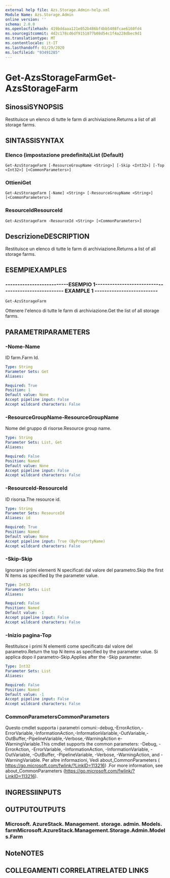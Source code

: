 ```yaml
---
external help file: Azs.Storage.Admin-help.xml
Module Name: Azs.Storage.Admin
online version: ''
schema: 2.0.0
ms.openlocfilehash: 419bddaaa121e052b486bf4bb5408fcae6160fd4
ms.sourcegitcommit: 4d2c178cd6df9151877b08d54c1f4a228dbec9d1
ms.translationtype: MT
ms.contentlocale: it-IT
ms.lasthandoff: 01/29/2020
ms.locfileid: "93491285"
---
```

# <span data-ttu-id="f1397-101">Get-AzsStorageFarm</span><span class="sxs-lookup"><span data-stu-id="f1397-101">Get-AzsStorageFarm</span></span>

## <span data-ttu-id="f1397-102">Sinossi</span><span class="sxs-lookup"><span data-stu-id="f1397-102">SYNOPSIS</span></span>
<span data-ttu-id="f1397-103">Restituisce un elenco di tutte le farm di archiviazione.</span><span class="sxs-lookup"><span data-stu-id="f1397-103">Returns a list of all storage farms.</span></span>

## <span data-ttu-id="f1397-104">SINTASSI</span><span class="sxs-lookup"><span data-stu-id="f1397-104">SYNTAX</span></span>

### <span data-ttu-id="f1397-105">Elenco (impostazione predefinita)</span><span class="sxs-lookup"><span data-stu-id="f1397-105">List (Default)</span></span>
```
Get-AzsStorageFarm [-ResourceGroupName <String>] [-Skip <Int32>] [-Top <Int32>] [<CommonParameters>]
```

### <span data-ttu-id="f1397-106">Ottieni</span><span class="sxs-lookup"><span data-stu-id="f1397-106">Get</span></span>
```
Get-AzsStorageFarm [-Name] <String> [-ResourceGroupName <String>] [<CommonParameters>]
```

### <span data-ttu-id="f1397-107">ResourceId</span><span class="sxs-lookup"><span data-stu-id="f1397-107">ResourceId</span></span>
```
Get-AzsStorageFarm -ResourceId <String> [<CommonParameters>]
```

## <span data-ttu-id="f1397-108">Descrizione</span><span class="sxs-lookup"><span data-stu-id="f1397-108">DESCRIPTION</span></span>
<span data-ttu-id="f1397-109">Restituisce un elenco di tutte le farm di archiviazione.</span><span class="sxs-lookup"><span data-stu-id="f1397-109">Returns a list of all storage farms.</span></span>

## <span data-ttu-id="f1397-110">ESEMPI</span><span class="sxs-lookup"><span data-stu-id="f1397-110">EXAMPLES</span></span>

### <span data-ttu-id="f1397-111">--------------------------ESEMPIO 1--------------------------</span><span class="sxs-lookup"><span data-stu-id="f1397-111">-------------------------- EXAMPLE 1 --------------------------</span></span>
```
Get-AzsStorageFarm
```

<span data-ttu-id="f1397-112">Ottenere l'elenco di tutte le farm di archiviazione.</span><span class="sxs-lookup"><span data-stu-id="f1397-112">Get the list of all storage farms.</span></span>

## <span data-ttu-id="f1397-113">PARAMETRI</span><span class="sxs-lookup"><span data-stu-id="f1397-113">PARAMETERS</span></span>

### <span data-ttu-id="f1397-114">-Nome</span><span class="sxs-lookup"><span data-stu-id="f1397-114">-Name</span></span>
<span data-ttu-id="f1397-115">ID farm.</span><span class="sxs-lookup"><span data-stu-id="f1397-115">Farm Id.</span></span>

```yaml
Type: String
Parameter Sets: Get
Aliases: 

Required: True
Position: 1
Default value: None
Accept pipeline input: False
Accept wildcard characters: False
```

### <span data-ttu-id="f1397-116">-ResourceGroupName</span><span class="sxs-lookup"><span data-stu-id="f1397-116">-ResourceGroupName</span></span>
<span data-ttu-id="f1397-117">Nome del gruppo di risorse.</span><span class="sxs-lookup"><span data-stu-id="f1397-117">Resource group name.</span></span>

```yaml
Type: String
Parameter Sets: List, Get
Aliases: 

Required: False
Position: Named
Default value: None
Accept pipeline input: False
Accept wildcard characters: False
```

### <span data-ttu-id="f1397-118">-ResourceId</span><span class="sxs-lookup"><span data-stu-id="f1397-118">-ResourceId</span></span>
<span data-ttu-id="f1397-119">ID risorsa.</span><span class="sxs-lookup"><span data-stu-id="f1397-119">The resource id.</span></span>

```yaml
Type: String
Parameter Sets: ResourceId
Aliases: id

Required: True
Position: Named
Default value: None
Accept pipeline input: True (ByPropertyName)
Accept wildcard characters: False
```

### <span data-ttu-id="f1397-120">-Skip</span><span class="sxs-lookup"><span data-stu-id="f1397-120">-Skip</span></span>
<span data-ttu-id="f1397-121">Ignorare i primi elementi N specificati dal valore del parametro.</span><span class="sxs-lookup"><span data-stu-id="f1397-121">Skip the first N items as specified by the parameter value.</span></span>

```yaml
Type: Int32
Parameter Sets: List
Aliases: 

Required: False
Position: Named
Default value: -1
Accept pipeline input: False
Accept wildcard characters: False
```

### <span data-ttu-id="f1397-122">-Inizio pagina</span><span class="sxs-lookup"><span data-stu-id="f1397-122">-Top</span></span>
<span data-ttu-id="f1397-123">Restituisce i primi N elementi come specificato dal valore del parametro.</span><span class="sxs-lookup"><span data-stu-id="f1397-123">Return the top N items as specified by the parameter value.</span></span>
<span data-ttu-id="f1397-124">Si applica dopo il parametro-Skip.</span><span class="sxs-lookup"><span data-stu-id="f1397-124">Applies after the -Skip parameter.</span></span>

```yaml
Type: Int32
Parameter Sets: List
Aliases: 

Required: False
Position: Named
Default value: -1
Accept pipeline input: False
Accept wildcard characters: False
```

### <span data-ttu-id="f1397-125">CommonParameters</span><span class="sxs-lookup"><span data-stu-id="f1397-125">CommonParameters</span></span>
<span data-ttu-id="f1397-126">Questo cmdlet supporta i parametri comuni:-debug,-ErrorAction,-ErrorVariable,-InformationAction,-InformationVariable,-OutVariable,-OutBuffer,-PipelineVariable,-Verbose,-WarningAction e-WarningVariable.</span><span class="sxs-lookup"><span data-stu-id="f1397-126">This cmdlet supports the common parameters: -Debug, -ErrorAction, -ErrorVariable, -InformationAction, -InformationVariable, -OutVariable, -OutBuffer, -PipelineVariable, -Verbose, -WarningAction, and -WarningVariable.</span></span> <span data-ttu-id="f1397-127">Per altre informazioni, Vedi about_CommonParameters ( https://go.microsoft.com/fwlink/?LinkID=113216) .</span><span class="sxs-lookup"><span data-stu-id="f1397-127">For more information, see about_CommonParameters (https://go.microsoft.com/fwlink/?LinkID=113216).</span></span>

## <span data-ttu-id="f1397-128">INGRESSI</span><span class="sxs-lookup"><span data-stu-id="f1397-128">INPUTS</span></span>

## <span data-ttu-id="f1397-129">OUTPUT</span><span class="sxs-lookup"><span data-stu-id="f1397-129">OUTPUTS</span></span>

### <span data-ttu-id="f1397-130">Microsoft. AzureStack. Management. storage. admin. Models. farm</span><span class="sxs-lookup"><span data-stu-id="f1397-130">Microsoft.AzureStack.Management.Storage.Admin.Models.Farm</span></span>

## <span data-ttu-id="f1397-131">Note</span><span class="sxs-lookup"><span data-stu-id="f1397-131">NOTES</span></span>

## <span data-ttu-id="f1397-132">COLLEGAMENTI CORRELATI</span><span class="sxs-lookup"><span data-stu-id="f1397-132">RELATED LINKS</span></span>

